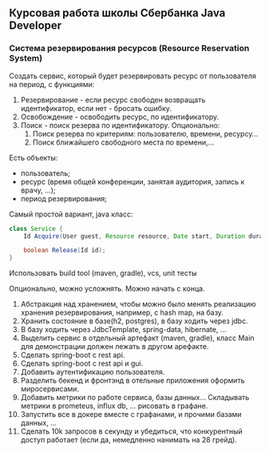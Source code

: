 ## Курсовая работа школы Сбербанка Java Developer

### Система резервирования ресурсов (Resource Reservation System)

Создать сервис, который будет резервировать ресурс от пользователя на период, с функциями:

1. Резервирование - если ресурс свободен возвращать идентификатор, если нет - бросать ошибку.
2. Освобождение - освободить ресурс, по идентификатору.
3. Поиск - поиск резерва по идентификатору. Опционально:
   1. Поиск резерва по критериям: пользователю, времени, ресурсу…
   2. Поиск ближайшего свободного места по времени,…

Есть объекты:

- пользователь;
- ресурс (время общей конференции, занятая аудитория, запись к врачу, ...);
- период резервирования;

Самый простой вариант, java класс:

```java
class Service {
    Id Acquire(User guest, Resource resource, Date start, Duration duration);

    boolean Release(Id id);
}
```

Использовать build tool (maven, gradle), vcs, unit тесты

Опционально, можно усложнять. Можно начать с конца.

1. Абстракция над хранением, чтобы можно было менять реализацию хранения резервирования, например, с hash map, на базу.
2. Хранить состояние в базе(h2, postgres), в базу ходить через jdbc.
3. В базу ходить через JdbcTemplate, spring-data, hibernate, …
4. Выделить сервис в отдельный артефакт (maven, gradle), класс Main для демонстрации должен лежать в другом арефакте.
5. Сделать spring-boot с rest api.
6. Сделать spring-boot с rest api и gui.
7. Добавить аутентификацию пользователя.
8. Разделить бекенд и фронтэнд в отельные приложения оформить миросервисами.
9. Добавить метрики по работе сервиса, базы данных… Складывать метрики в prometeus, influx db, … рисовать в графане.
10. Запустить все в докере вместе с графанами, и прочими базами данных, …
11. Сделать 10k запросов в секунду и убедиться, что конкурентный доступ работает (если да, немедленно нанимать на 28
    грейд).
 

